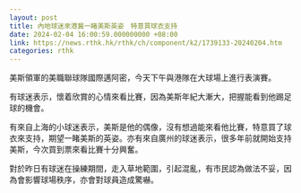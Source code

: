 ```yaml
---
layout: post
title: 內地球迷來港冀一睹美斯英姿　特意買球衣支持
date: 2024-02-04 16:00:59.000000000 +08:00
link: https://news.rthk.hk/rthk/ch/component/k2/1739133-20240204.htm
categories: rthk
---
```


美斯領軍的美職聯球隊國際邁阿密，今天下午與港隊在大球場上進行表演賽。

有球迷表示，懷着欣賞的心情來看比賽，因為美斯年紀大漸大，把握能看到他踢足球的機會。

有來自上海的小球迷表示，美斯是他的偶像，沒有想過能來看他比賽，特意買了球衣來支持，期望一睹美斯的英姿。亦有來自廣州的球迷表示，很多年前就開始支持美斯，今次買到票來看比賽十分興奮。

對於昨日有球迷在操練期間，走入草地範圍，引起混亂，有市民認為做法不妥，因為會影響球場秩序，亦會對球員造成驚嚇。
